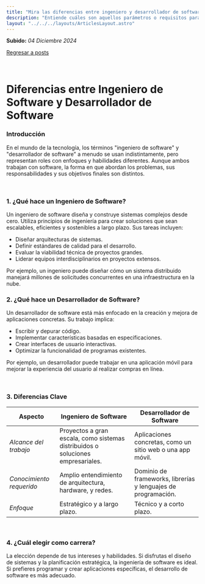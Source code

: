 ```yaml
---
title: "Mira las diferencias entre ingeniero y desarrollador de software"
description: "Entiende cuáles son aquellos parámetros o requisitos para ser ingeniero o desarrollador de software"
layout: "../../../layouts/ArticlesLayout.astro"
---
```


**Subido:** _04 Diciembre 2024_  

<a href="/posts" class="return-page">Regresar a posts</a>

<br />

# **Diferencias entre Ingeniero de Software y Desarrollador de Software**  

### **Introducción**  
En el mundo de la tecnología, los términos "ingeniero de software" y "desarrollador de software" a menudo se usan indistintamente, pero representan roles con enfoques y habilidades diferentes. Aunque ambos trabajan con software, la forma en que abordan los problemas, sus responsabilidades y sus objetivos finales son distintos.  

<br />

### **1. ¿Qué hace un Ingeniero de Software?**  
Un ingeniero de software diseña y construye sistemas complejos desde cero. Utiliza principios de ingeniería para crear soluciones que sean escalables, eficientes y sostenibles a largo plazo. Sus tareas incluyen:  
- Diseñar arquitecturas de sistemas.  
- Definir estándares de calidad para el desarrollo.  
- Evaluar la viabilidad técnica de proyectos grandes.  
- Liderar equipos interdisciplinarios en proyectos extensos.  

Por ejemplo, un ingeniero puede diseñar cómo un sistema distribuido manejará millones de solicitudes concurrentes en una infraestructura en la nube.  

### **2. ¿Qué hace un Desarrollador de Software?**  
Un desarrollador de software está más enfocado en la creación y mejora de aplicaciones concretas. Su trabajo implica:  
- Escribir y depurar código.  
- Implementar características basadas en especificaciones.  
- Crear interfaces de usuario interactivas.  
- Optimizar la funcionalidad de programas existentes.  

Por ejemplo, un desarrollador puede trabajar en una aplicación móvil para mejorar la experiencia del usuario al realizar compras en línea.  

<br />

### **3. Diferencias Clave**  

| Aspecto                  | Ingeniero de Software       | Desarrollador de Software      |  
|--------------------------|----------------------------|--------------------------------|  
| _Alcance del trabajo_   | Proyectos a gran escala, como sistemas distribuidos o soluciones empresariales. | Aplicaciones concretas, como un sitio web o una app móvil. |  
| _Conocimiento requerido_ | Amplio entendimiento de arquitectura, hardware, y redes. | Dominio de frameworks, librerías y lenguajes de programación. |  
| _Enfoque_               | Estratégico y a largo plazo. | Técnico y a corto plazo. |  

<br />

### **4. ¿Cuál elegir como carrera?**  
La elección depende de tus intereses y habilidades. Si disfrutas el diseño de sistemas y la planificación estratégica, la ingeniería de software es ideal. Si prefieres programar y crear aplicaciones específicas, el desarrollo de software es más adecuado.  

<br />

